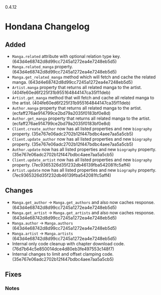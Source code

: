 0.4.12

# Hondana Changelog

## Added
- `Manga.related` attribute with optional relation type key. (643d4e68742d8d99cc7245a1272ea4e7248eb5d5)
- `Manga.related_manga` property. (643d4e68742d8d99cc7245a1272ea4e7248eb5d5)
- `Manga.get_related_manga` method which will fetch and cache the related manga. (643d4e68742d8d99cc7245a1272ea4e7248eb5d5)
- `Artist.manga` property that returns all related manga to the artist. (404fe60ed6f225f31b955164844147ca35f11deb)
- `Artist.get_manga` method that will fetch and cache all related manga to the artist.  (404fe60ed6f225f31b955164844147ca35f11deb)
- `Author.manga` property that returns all related manga to the artist. (ecfaff276ae914799ce2bd79a2035f0183bf0e8d)
- `Author.get_manga` property that returns all related manga to the artist. (ecfaff276ae914799ce2bd79a2035f0183bf0e8d)
- `Client.create_author` now has all listed properties and new `biography` property. (35e767e06adc2702b12f447bdbc4aee7aa5a5cb5)
- `Client.update_author` now has all listed properties and new `biography` property. (35e767e06adc2702b12f447bdbc4aee7aa5a5cb5)
- `Author.update` now has all listed properties and new `biography` property. (35e767e06adc2702b12f447bdbc4aee7aa5a5cb5)
- `Client.update_artist` now has all listed properties and new `biography` property. (7ec9365326d35f232db46139fba542081fc5aff4)
- `Artist.update` now has all listed properties and new `biography` property. (7ec9365326d35f232db46139fba542081fc5aff4)

## Changes
- `Manga.get_author` -> `Manga.get_authors` and also now caches response. (643d4e68742d8d99cc7245a1272ea4e7248eb5d5)
- `Manga.get_artist` -> `Manga.get_artists` and also now caches response. (643d4e68742d8d99cc7245a1272ea4e7248eb5d5)
- `Manga.author` -> `Manga.authors` (643d4e68742d8d99cc7245a1272ea4e7248eb5d5)
- `Manga.artist` -> `Manga.artists` (643d4e68742d8d99cc7245a1272ea4e7248eb5d5)
- Internal only code cleanup with chapter download code. (76d7b64c5e850014dce4d80eb3fe497553c148f7)
- Internal changes to limit and offset clamping code. (35e767e06adc2702b12f447bdbc4aee7aa5a5cb5)

## Fixes

### Notes
